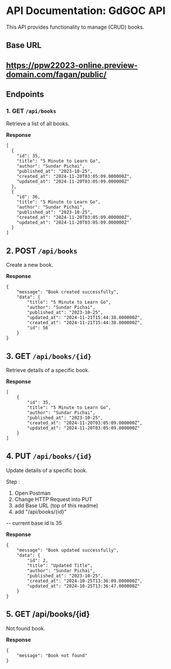 # API Documentation: GdGOC API

This API provides functionality to manage (CRUD) books.



## Base URL
https://ppw22023-online.preview-domain.com/fagan/public/
---

## Endpoints

### 1. **GET** `/api/books`
Retrieve a list of all books. 

**Response**
```http
[
  {
    "id": 35,
    "title": "5 Minute to Learn Go",
    "author": "Sundar Pichai",
    "published_at": "2023-10-25",
    "created_at": "2024-11-20T03:05:09.000000Z",
    "updated_at": "2024-11-20T03:05:09.000000Z"
  },
  {
    "id": 36,
    "title": "5 Minute to Learn Go",
    "author": "Sundar Pichai",
    "published_at": "2023-10-25",
    "created_at": "2024-11-20T03:05:09.000000Z",
    "updated_at": "2024-11-20T03:05:09.000000Z"
  }
]
```
## 2. POST `/api/books`
Create a new book.

**Response**
```http
{
    "message": "Book created successfully",
    "data": {
        "title": "5 Minute to Learn Go",
        "author": "Sundar Pichai",
        "published_at": "2023-10-25",
        "updated_at": "2024-11-21T15:44:38.000000Z",
        "created_at": "2024-11-21T15:44:38.000000Z",
        "id": 56
    }
}
```

## 3. GET `/api/books/{id}`
Retrieve details of a specific book.

**Response**
```http
[
    {
        "id": 35,
        "title": "5 Minute to Learn Go",
        "author": "Sundar Pichai",
        "published_at": "2023-10-25",
        "created_at": "2024-11-20T03:05:09.000000Z",
        "updated_at": "2024-11-20T03:05:09.000000Z"
    }
]
```

## 4. PUT `/api/books/{id}`
Update details of a specific book.

Step : 
1. Open Postman
2. Change HTTP Request into PUT
3. add Base URL (top of this readme)
4. add "/api/books/{id}"

-- current base id is 35

**Response**
```http
{
    "message": "Book updated successfully",
    "data": {
        "id": 2,
        "title": "Updated Title",
        "author": "Sundar Pichai",
        "published_at": "2023-10-25",
        "created_at": "2024-10-25T13:36:09.000000Z",
        "updated_at": "2024-10-25T13:36:47.000000Z"
    }
}
```
## 5. GET /api/books/{id}
Not found book.

**Response**
```http
{
    "message": "Book not found"
}
```
